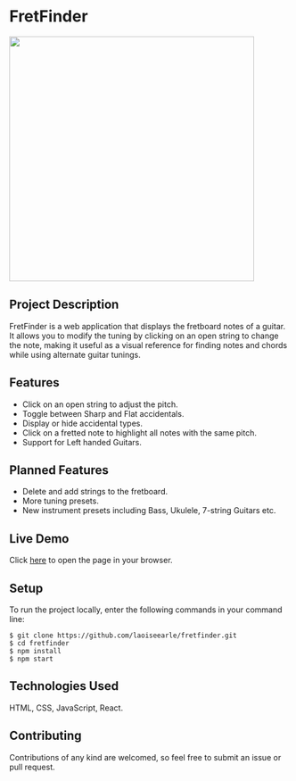 # FretFinder

<img width="439" src="https://user-images.githubusercontent.com/19372021/116072041-84df7e80-a686-11eb-99cb-3c0e50050386.png">

## Project Description

FretFinder is a web application that displays the fretboard notes of a guitar. It allows you to modify the tuning by clicking on an open string to change the note, making it useful as a visual reference for finding notes and chords while using alternate guitar tunings.

## Features

- Click on an open string to adjust the pitch.
- Toggle between Sharp and Flat accidentals.
- Display or hide accidental types.
- Click on a fretted note to highlight all notes with the same pitch.
- Support for Left handed Guitars.

## Planned Features

- Delete and add strings to the fretboard.
- More tuning presets.
- New instrument presets including Bass, Ukulele, 7-string Guitars etc.

## Live Demo

Click [here](https://laoiseearle.github.io/fretfinder/index.html) to open the page in your browser. 

## Setup

To run the project locally, enter the following commands in your command line:
```
$ git clone https://github.com/laoiseearle/fretfinder.git
$ cd fretfinder
$ npm install
$ npm start
```

## Technologies Used

HTML, CSS, JavaScript, React.

## Contributing

Contributions of any kind are welcomed, so feel free to submit an issue or pull request.

